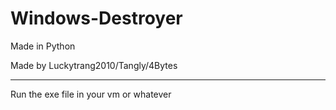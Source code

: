 # Windows-Destroyer

Made in Python

Made by Luckytrang2010/Tangly/4Bytes

---

Run the exe file in your vm or whatever
